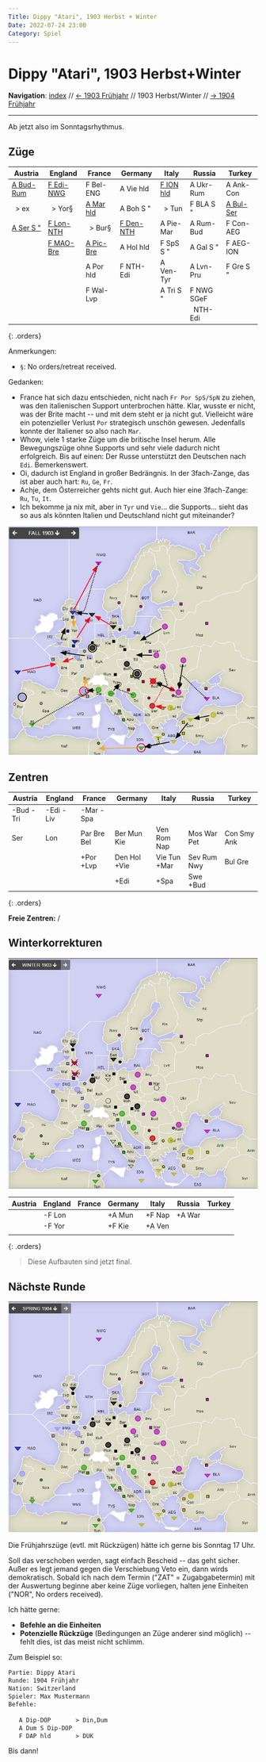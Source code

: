 ```yaml
---
Title: Dippy "Atari", 1903 Herbst + Winter
Date: 2022-07-24 23:00
Category: Spiel
---
```


# Dippy "Atari", 1903 Herbst+Winter

**Navigation**: [index](index.md) // [<- 1903 Frühjahr](dippy-a1903f.md) // 1903 Herbst/Winter //  [-> 1904 Frühjahr](dippy-a1904f.md) 

---

Ab jetzt also im Sonntagsrhythmus.

## Züge

| Austria          | England          | France            | Germany          | Italy            | Russia           | Turkey           |
|------------------|------------------|-------------------|------------------|------------------|------------------|------------------|
| <u>A Bud-Rum</u> | <u>F Edi-NWG</u> | F Bel-ENG         | A Vie hld        | <u>F ION hld</u> | A Ukr-Rum        | A Ank-Con        |
| &nbsp; > ex      | &nbsp; > Yor§    | <u>A Mar hld</u>  | A Boh S "        | &nbsp; > Tun     | F BLA S "        | <u>A Bul-Ser</u> |
| <u>A Ser S "</u> | <u>F Lon-NTH</u> | &nbsp; > Bur§     | <u>F Den-NTH</u> | A Pie-Mar        | A Rum-Bud        | F Con-AEG        |
|                  | <u>F MAO-Bre</u> | <u>A Pic-Bre</u>  | A Hol hld        | F SpS S "        | A Gal S "        | F AEG-ION        |
|                  |                  | A Por hld         | F NTH-Edi        | A Ven-Tyr        | A Lvn-Pru        | F Gre S "        |
|                  |                  | F Wal-Lvp         |                  | A Tri S "        | F NWG SGeF       |                  |
|                  |                  |                   |                  |                  | &nbsp; NTH-Edi   |                  |
{: .orders}

Anmerkungen: 

* `§`: No orders/retreat received.

Gedanken:
 * France hat sich dazu entschieden, nicht nach `Fr Por SpS/SpN` zu ziehen, was den
   italienischen Support unterbrochen hätte. Klar, wusste er nicht, was der Brite macht -- und mit dem steht er ja nicht gut.
   Vielleicht wäre ein potenzieller Verlust `Por` strategisch unschön gewesen. 
   Jedenfalls konnte der Italiener so also nach `Mar`.
 * Whow, viele 1 starke Züge um die britische Insel herum. Alle Bewegungszüge ohne Supports
   und sehr viele dadurch nicht erfolgreich. Bis auf einen: Der Russe unterstützt den
   Deutschen nach `Edi`. Bemerkenswert.
 * Oi, dadurch ist England in großer Bedrängnis. In der 3fach-Zange, das ist aber auch hart: `Ru`, `Ge`, `Fr`.
 * Achje, dem Österreicher gehts nicht gut. Auch hier eine 3fach-Zange: `Ru`, `Tu`, `It`.
 * Ich bekomme ja nix mit, aber in `Tyr` und `Vie`... die Supports... sieht das so
   aus als könnten Italien und Deutschland nicht gut miteinander?




![Züge](images/a1903h-1.png)


## Zentren

| Austria     | England     | France      | Germany     | Italy       | Russia      | Turkey      |
|-------------|-------------|-------------|-------------|-------------|-------------|-------------|
| -Bud -Tri   | -Edi -Liv   |-Mar -Spa    |             |             |             |             |
|  Ser        | Lon         | Par Bre Bel | Ber Mun Kie | Ven Rom Nap | Mos War Pet | Con Smy Ank |
|             |             | +Por +Lvp   | Den Hol +Vie| Vie Tun +Mar| Sev Rum Nwy | Bul Gre     |
|             |             |             | +Edi        | +Spa        | Swe +Bud    |             |
{: .orders}

**Freie Zentren:** 
/

## Winterkorrekturen

![Winterkorrekturen](images/a1903h-2.png)

| Austria     | England | France      | Germany     | Italy       | Russia      | Turkey      |
|-------------|---------|-------------|-------------|-------------|-------------|-------------|
|             | -F Lon  |             | +A Mun      | +F Nap      | +A War      |             |
|             | -F Yor  |             | +F Kie      | +A Ven      |             |             |
|             |         |             |             |             |             |             |
{: .orders}

> Diese Aufbauten sind jetzt final.


## Nächste Runde

![Neue Situation](images/a1903h-3.png)

Die Frühjahrszüge (evtl. mit Rückzügen) hätte ich gerne bis Sonntag 17 Uhr.

Soll das verschoben werden, sagt einfach Bescheid -- das geht sicher.
Außer es legt jemand gegen die Verschiebung Veto ein, dann wirds demokratisch.
Sobald ich nach dem Termin ("ZAT" = Zugabgabetermin) mit der Auswertung
beginne aber keine Züge vorliegen, halten jene Einheiten ("NOR", No orders received).

Ich hätte gerne:

 * **Befehle an die Einheiten**
 * **Potenzielle Rückzüge** (Bedingungen an Züge anderer sind möglich) -- fehlt dies, ist das meist nicht schlimm.

<!--
 * **Winterauf- und Abbauten** (auch hier sind Bedingungen an die neue Situation möglich) -- fehlt dies, frage ich diesmal persönlich nach. 
-->

Zum Beispiel so:

    Partie: Dippy Atari
    Runde: 1904 Frühjahr
    Nation: Switzerland
    Spieler: Max Mustermann
    Befehle:

       A Dip-DOP       > Din,Dum
       A Dum S Dip-DOP
       F DAP hld       > DUK

Bis dann!

